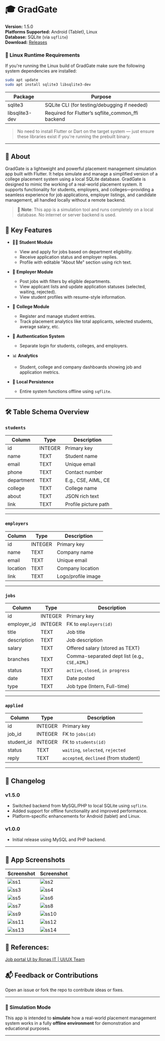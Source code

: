# 🎓 GradGate

**Version:** 1.5.0  
**Platforms Supported:** Android (Tablet), Linux  
**Database:** SQLite (via `sqflite`)  
**Download:** [Releases](https://github.com/aswin-asokan/GradGate/releases/tag/v1.5.0)

### 💾 Linux Runtime Requirements

If you're running the Linux build of GradGate make sure the following system dependencies are installed:

```bash
sudo apt update
sudo apt install sqlite3 libsqlite3-dev
```

| Package        | Purpose                                           |
| -------------- | ------------------------------------------------- |
| sqlite3        | SQLite CLI (for testing/debugging if needed)      |
| libsqlite3-dev | Required for Flutter’s sqflite_common_ffi backend |

> No need to install Flutter or Dart on the target system — just ensure these libraries exist if you're running the prebuilt binary.

---

## 📖 About

GradGate is a lightweight and powerful placement management simulation app built with Flutter. It helps simulate and manage a simplified version of a college placement system using a local SQLite database. GradGate is designed to mimic the working of a real-world placement system. It supports functionality for students, employers, and colleges—providing a seamless experience for job applications, employer listings, and candidate management, all handled locally without a remote backend.

> 🔔 **Note**: This app is a simulation tool and runs completely on a local database. No internet or server backend is used.

## 🚀 Key Features

- 👩‍🎓 **Student Module**

  - View and apply for jobs based on department eligibility.
  - Receive application status and employer replies.
  - Profile with editable "About Me" section using rich text.

- 🏢 **Employer Module**

  - Post jobs with filters by eligible departments.
  - View applicant lists and update application statuses (selected, waiting, rejected).
  - View student profiles with resume-style information.

- 🏫 **College Module**

  - Register and manage student entries.
  - Track placement analytics like total applicants, selected students, average salary, etc.

- 🔐 **Authentication System**

  - Separate login for students, colleges, and employers.

- 📊 **Analytics**

  - Student, college and company dashboards showing job and application metrics.

- 💾 **Local Persistence**
  - Entire system functions offline using `sqflite`.

---

## 🛠️ Table Schema Overview

### `students`

| Column     | Type    | Description          |
| ---------- | ------- | -------------------- |
| id         | INTEGER | Primary key          |
| name       | TEXT    | Student name         |
| email      | TEXT    | Unique email         |
| phone      | TEXT    | Contact number       |
| department | TEXT    | E.g., CSE, AIML, CE  |
| college    | TEXT    | College name         |
| about      | TEXT    | JSON rich text       |
| link       | TEXT    | Profile picture path |

---

### `employers`

| Column   | Type    | Description        |
| -------- | ------- | ------------------ |
| id       | INTEGER | Primary key        |
| name     | TEXT    | Company name       |
| email    | TEXT    | Unique email       |
| location | TEXT    | Company location   |
| link     | TEXT    | Logo/profile image |

---

### `jobs`

| Column      | Type    | Description                                  |
| ----------- | ------- | -------------------------------------------- |
| id          | INTEGER | Primary key                                  |
| employer_id | INTEGER | FK to `employers(id)`                        |
| title       | TEXT    | Job title                                    |
| description | TEXT    | Job description                              |
| salary      | TEXT    | Offered salary (stored as TEXT)              |
| branches    | TEXT    | Comma-separated dept list (e.g., `CSE,AIML`) |
| status      | TEXT    | `active`, `closed`, `in progress`            |
| date        | TEXT    | Date posted                                  |
| type        | TEXT    | Job type (Intern, Full-time)                 |

---

### `applied`

| Column     | Type    | Description                           |
| ---------- | ------- | ------------------------------------- |
| id         | INTEGER | Primary key                           |
| job_id     | INTEGER | FK to `jobs(id)`                      |
| student_id | INTEGER | FK to `students(id)`                  |
| status     | TEXT    | `waiting`, `selected`, `rejected`     |
| reply      | TEXT    | `accepted`, `declined` (from student) |

---

## 🧾 Changelog

### v1.5.0

- Switched backend from MySQL/PHP to local SQLite using `sqflite`.
- Added support for offline functionality and improved performance.
- Platform-specific enhancements for Android (tablet) and Linux.

### v1.0.0

- Initial release using MySQL and PHP backend.

---

## 📱 App Screenshots

| Screenshot                                                                               | Screenshot                                                                               |
| ---------------------------------------------------------------------------------------- | ---------------------------------------------------------------------------------------- |
| ![ss1](https://github.com/user-attachments/assets/428909aa-c139-4c62-bc8b-c4fd8e5a6c0f)  | ![ss2](https://github.com/user-attachments/assets/383324d2-de18-4d0f-bbc1-ac4d270fdb84)  |
| ![ss3](https://github.com/user-attachments/assets/b6aade59-bb87-4ecc-9ede-af22b78cdb55)  | ![ss4](https://github.com/user-attachments/assets/3227cd1f-5fc7-41f1-b64c-2be52c82e204)  |
| ![ss5](https://github.com/user-attachments/assets/21c7f26f-0fe5-4885-8b68-6e8ed628fa03)  | ![ss6](https://github.com/user-attachments/assets/0c5f7e42-a5f2-49e2-89e9-1bf38e54835e)  |
| ![ss7](https://github.com/user-attachments/assets/f2cc8a4c-1ea4-4241-9713-615ad449d459)  | ![ss8](https://github.com/user-attachments/assets/e46b0f8a-afd7-46ad-b3d3-3868ceb7c078)  |
| ![ss9](https://github.com/user-attachments/assets/41eddb0f-b807-4d1a-8003-b3e73b66c0de)  | ![ss10](https://github.com/user-attachments/assets/b9331a87-85f1-4136-8e77-d95fe8e25b3b) |
| ![ss11](https://github.com/user-attachments/assets/fb512e21-58c3-4664-94be-c03c4f37dafb) | ![ss12](https://github.com/user-attachments/assets/57ae04b0-0cdc-488f-9088-5bc8041594c6) |
| ![ss13](https://github.com/user-attachments/assets/66092e41-39dc-4c7f-b97e-b0af6460d8f2) | ![ss14](https://github.com/user-attachments/assets/05ec0306-7143-48fb-adc9-9ac2133415ae) |

## 🔖 References:

[Job portal UI by Ronas IT | UI/UX Team](https://dribbble.com/shots/21587286-Job-Search-Platform)

## 📬 Feedback or Contributions

Open an issue or fork the repo to contribute ideas or fixes.

---

### 🧪 Simulation Mode

This app is intended to **simulate** how a real-world placement management system works in a fully **offline environment** for demonstration and educational purposes.

---
